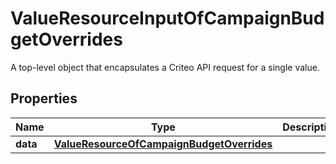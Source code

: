 

# ValueResourceInputOfCampaignBudgetOverrides

A top-level object that encapsulates a Criteo API request for a single value.

## Properties

| Name | Type | Description | Notes |
|------------ | ------------- | ------------- | -------------|
|**data** | [**ValueResourceOfCampaignBudgetOverrides**](ValueResourceOfCampaignBudgetOverrides.md) |  |  [optional] |



